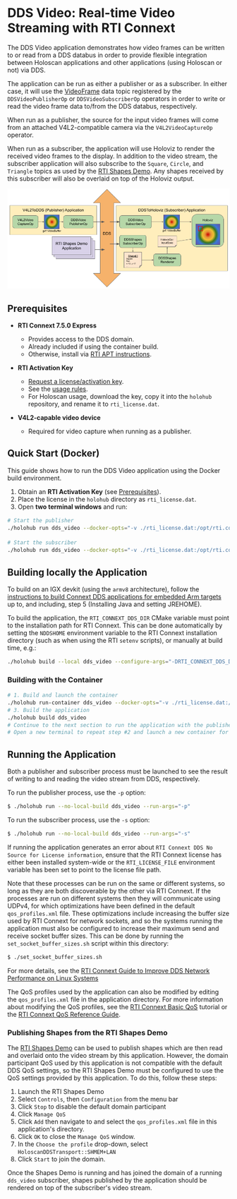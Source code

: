 # DDS Video: Real-time Video Streaming with RTI Connext

The DDS Video application demonstrates how video frames can be written to or
read from a DDS databus in order to provide flexible integration between
Holoscan applications and other applications (using Holoscan or not) via DDS.

The application can be run as either a publisher or as a subscriber. In either case,
it will use the [VideoFrame](../../../operators/dds/video/VideoFrame.idl) data topic
registered by the `DDSVideoPublisherOp` or `DDSVideoSubscriberOp` operators in order
to write or read the video frame data to/from the DDS databus, respectively.

When run as a publisher, the source for the input video frames will come from an
attached V4L2-compatible camera via the `V4L2VideoCaptureOp` operator.

When run as a subscriber, the application will use Holoviz to render the received
video frames to the display. In addition to the video stream, the subscriber
application will also subscribe to the `Square`, `Circle`, and `Triangle` topics
as used by the [RTI Shapes Demo](https://www.rti.com/free-trial/shapes-demo).
Any shapes received by this subscriber will also be overlaid on top of the
Holoviz output.

![DDS Video Application Workflow](docs/workflow_dds_video_app.png)

## Prerequisites

- **RTI Connext 7.5.0 Express**  
  - Provides access to the DDS domain.  
  - Already included if using the container build.  
  - Otherwise, install via [RTI APT instructions](https://community.rti.com/static/documentation/developers/get-started/apt-install.html).  

- **RTI Activation Key**  
  - [Request a license/activation key](https://content.rti.com/l/983311/2025-07-25/q6729c).  
  - See the [usage rules](https://www.rti.com/products/connext-express).  
  - For Holoscan usage, download the key, copy it into the `holohub` repository, and rename it to `rti_license.dat`.  

- **V4L2-capable video device**  
  - Required for video capture when running as a publisher.  
 
## Quick Start (Docker)

This guide shows how to run the DDS Video application using the Docker build environment.

1. Obtain an **RTI Activation Key** (see [Prerequisites](#prerequisites)).  
2. Place the license in the `holohub` directory as `rti_license.dat`.  
3. Open **two terminal windows** and run:  

```bash
# Start the publisher
./holohub run dds_video --docker-opts="-v ./rti_license.dat:/opt/rti.com/rti_connext_dds-7.5.0/rti_license.dat" --run-args="-p"

# Start the subscriber
./holohub run dds_video --docker-opts="-v ./rti_license.dat:/opt/rti.com/rti_connext_dds-7.5.0/rti_license.dat" --run-args="-s"
```


## Building locally the Application

To build on an IGX devkit (using the `armv8` architecture), follow the
[instructions to build Connext DDS applications for embedded Arm targets](https://community.rti.com/kb/how-do-i-create-connext-dds-application-rti-code-generator-and-build-it-my-embedded-target-arm)
up to, and including, step 5 (Installing Java and setting JREHOME).

To build the application, the `RTI_CONNEXT_DDS_DIR` CMake variable must point to
the installation path for RTI Connext. This can be done automatically by setting
the `NDDSHOME` environment variable to the RTI Connext installation directory
(such as when using the RTI `setenv` scripts), or manually at build time, e.g.:

```sh
./holohub build --local dds_video --configure-args="-DRTI_CONNEXT_DDS_DIR=~/opt/rti.com/rti_connext_dds-7.5.0"
```

### Building with the Container


```sh
# 1. Build and launch the container
./holohub run-container dds_video --docker-opts="-v ./rti_license.dat:/opt/rti.com/rti_connext_dds-7.5.0/rti_license.dat" 
# 3. Build the application
./holohub build dds_video
# Continue to the next section to run the application with the publisher. 
# Open a new terminal to repeat step #2 and launch a new container for the subscriber.
```


## Running the Application

Both a publisher and subscriber process must be launched to see the result of
writing to and reading the video stream from DDS, respectively.

To run the publisher process, use the `-p` option:

```sh
$ ./holohub run --no-local-build dds_video --run-args="-p"
```

To run the subscriber process, use the `-s` option:

```sh
$ ./holohub run --no-local-build dds_video --run-args="-s"
```

If running the application generates an error about `RTI Connext DDS No Source
for License information`, ensure that the RTI Connext license has either been
installed system-wide or the `RTI_LICENSE_FILE` environment variable has been set to
point to the license file path.

Note that these processes can be run on the same or different systems, so long as they
are both discoverable by the other via RTI Connext. If the processes are run on
different systems then they will communicate using UDPv4, for which optimizations have
been defined in the default `qos_profiles.xml` file. These optimizations include
increasing the buffer size used by RTI Connext for network sockets, and so the systems
running the application must also be configured to increase their maximum send and
receive socket buffer sizes. This can be done by running the `set_socket_buffer_sizes.sh`
script within this directory:

```sh
$ ./set_socket_buffer_sizes.sh
```

For more details, see the [RTI Connext Guide to Improve DDS Network Performance on Linux Systems](https://community.rti.com/howto/improve-rti-connext-dds-network-performance-linux-systems)

The QoS profiles used by the application can also be modified by editing the
`qos_profiles.xml` file in the application directory. For more information about modifying
the QoS profiles, see the [RTI Connext Basic QoS](https://community.rti.com/static/documentation/connext-dds/7.3.0/doc/manuals/connext_dds_professional/getting_started_guide/cpp11/intro_qos.html)
tutorial or the [RTI Connext QoS Reference Guide](https://community.rti.com/static/documentation/connext-dds/7.3.0/doc/manuals/connext_dds_professional/qos_reference/index.htm).

### Publishing Shapes from the RTI Shapes Demo

The [RTI Shapes Demo](https://www.rti.com/free-trial/shapes-demo) can be used to
publish shapes which are then read and overlaid onto the video stream by this
application. However, the domain participant QoS used by this application is not
compatible with the default DDS QoS settings, so the RTI Shapes Demo must be
configured to use the QoS settings provided by this application.  To do this,
follow these steps:

1. Launch the RTI Shapes Demo
2. Select `Controls`, then `Configuration` from the menu bar
3. Click `Stop` to disable the default domain participant
4. Click `Manage QoS`
5. Click `Add` then navigate to and select the `qos_profiles.xml` file in this
   application's directory.
6. Click `OK` to close the `Manage QoS` window.
7. In the `Choose the profile` drop-down, select `HoloscanDDSTransport::SHMEM+LAN`
8. Click `Start` to join the domain.

Once the Shapes Demo is running and has joined the domain of a running
`dds_video` subscriber, shapes published by the application should be
rendered on top of the subscriber's video stream.
